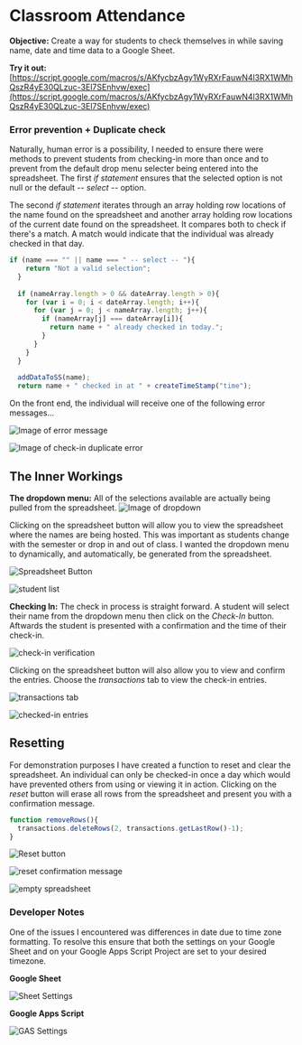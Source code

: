 # Classroom Attendance
**Objective:** Create a way for students to check themselves in while saving name, date and time data to a Google Sheet.

**Try it out:** [https://script.google.com/macros/s/AKfycbzAgy1WyRXrFauwN4l3RX1WMhQszR4yE30QLzuc-3El7SEnhvw/exec](https://script.google.com/macros/s/AKfycbzAgy1WyRXrFauwN4l3RX1WMhQszR4yE30QLzuc-3El7SEnhvw/exec)

### Error prevention + Duplicate check
Naturally, human error is a possibility, I needed to ensure there were methods to prevent students from checking-in more than once and to prevent from the default drop menu selecter being entered into the spreadsheet. The first *if statement* ensures that the selected option is not null or the default *-- select --* option.

The second *if statement* iterates through an array holding row locations of the name found on the spreadsheet and another array holding row locations of the current date found on the spreadsheet. It compares both to check if there's a match. A match would indicate that the individual was already checked in that day.

```javascript
if (name === "" || name === " -- select -- "){
    return "Not a valid selection";
  }
  
  if (nameArray.length > 0 && dateArray.length > 0){
    for (var i = 0; i < dateArray.length; i++){
      for (var j = 0; j < nameArray.length; j++){
        if (nameArray[j] === dateArray[i]){
          return name + " already checked in today.";
        }
      }
    }
  }
  
  addDataToSS(name);
  return name + " checked in at " + createTimeStamp("time");
  ```

On the front end, the individual will receive one of the following error messages...
    
![Image of error message](http://gdurl.com/cLor)

![Image of check-in duplicate error](http://gdurl.com/ombF)


## The Inner Workings

**The dropdown menu:** All of the selections available are actually being pulled from the spreadsheet. ![Image of dropdown](http://gdurl.com/tAUR)

Clicking on the spreadsheet button will allow you to view the spreadsheet where the names are being hosted. This was important as students change with the semester or drop in and out of class. I wanted the dropdown menu to dynamically, and automatically, be generated from the spreadsheet.

![Spreadsheet Button](http://gdurl.com/oz36t)

![student list](http://gdurl.com/4u6l)


**Checking In:** The check in process is straight forward. A student will select their name from the dropdown menu then click on the *Check-In* button. Aftwards the student is presented with a confirmation and the time of their check-in.

![check-in verification](http://gdurl.com/OmD7)

Clicking on the spreadsheet button will also allow you to view and confirm the entries. Choose the *transactions* tab to view the check-in entries.

![transactions tab](http://gdurl.com/yDkR)

![checked-in entries](http://gdurl.com/8ZDU)


## Resetting
For demonstration purposes I have created a function to reset and clear the spreadsheet. An individual can only be checked-in once a day which would have prevented others from using or viewing it in action. Clicking on the *reset* button will erase all rows from the spreadsheet and present you with a confirmation message.
```javascript
function removeRows(){
  transactions.deleteRows(2, transactions.getLastRow()-1);
}
```

![Reset button](http://gdurl.com/ZFRa)

![reset confirmation message](http://gdurl.com/JOMF)

![empty spreadsheet](http://gdurl.com/Ytz3z)



### Developer Notes
One of the issues I encountered was differences in date due to time zone formatting. To resolve this ensure that both the settings on your Google Sheet and on your Google Apps Script Project are set to your desired timezone.

**Google Sheet**

![Sheet Settings](http://gdurl.com/7oWj)


**Google Apps Script**

![GAS Settings](http://gdurl.com/iOVE)
